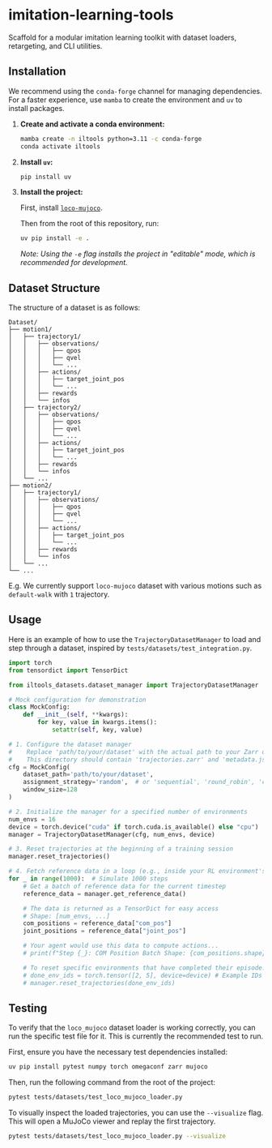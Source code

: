 
# imitation-learning-tools

Scaffold for a modular imitation learning toolkit with dataset loaders, retargeting, and CLI utilities.


## Installation

We recommend using the `conda-forge` channel for managing dependencies. For a faster experience, use `mamba` to create the environment and `uv` to install packages.

1.  **Create and activate a conda environment:**
    ```bash
    mamba create -n iltools python=3.11 -c conda-forge
    conda activate iltools
    ```

2.  **Install `uv`:**
    ```bash
    pip install uv
    ```

3.  **Install the project:**

    First, install [```loco-mujoco```](https://github.com/robfiras/loco-mujoco.git).

    Then from the root of this repository, run:
    ```bash
    uv pip install -e .
    ```
    *Note: Using the `-e` flag installs the project in "editable" mode, which is recommended for development.*

## Dataset Structure

The structure of a dataset is as follows:

```text
Dataset/
├── motion1/
│   ├── trajectory1/
│   │   ├── observations/
│   │   │   ├── qpos
│   │   │   ├── qvel
│   │   │   └── ...
│   │   ├── actions/
│   │   │   ├── target_joint_pos
│   │   │   └── ...
│   │   ├── rewards
│   │   └── infos
│   ├── trajectory2/
│   │   ├── observations/
│   │   │   ├── qpos
│   │   │   ├── qvel
│   │   │   └── ...
│   │   ├── actions/
│   │   │   ├── target_joint_pos
│   │   │   └── ...
│   │   ├── rewards
│   │   └── infos
│   └── ...
├── motion2/
│   ├── trajectory1/
│   │   ├── observations/
│   │   │   ├── qpos
│   │   │   ├── qvel
│   │   │   └── ...
│   │   ├── actions/
│   │   │   ├── target_joint_pos
│   │   │   └── ...
│   │   ├── rewards
│   │   └── infos
│   └── ...
└── ...
```

E.g. We currently support ```loco-mujoco``` dataset with various motions such as ```default-walk``` with ```1``` trajectory. 

## Usage

Here is an example of how to use the `TrajectoryDatasetManager` to load and step through a dataset, inspired by `tests/datasets/test_integration.py`.

```python
import torch
from tensordict import TensorDict

from iltools_datasets.dataset_manager import TrajectoryDatasetManager

# Mock configuration for demonstration
class MockConfig:
    def __init__(self, **kwargs):
        for key, value in kwargs.items():
            setattr(self, key, value)

# 1. Configure the dataset manager
#    Replace 'path/to/your/dataset' with the actual path to your Zarr dataset directory.
#    This directory should contain 'trajectories.zarr' and 'metadata.json'.
cfg = MockConfig(
    dataset_path='path/to/your/dataset',
    assignment_strategy='random',  # or 'sequential', 'round_robin', 'curriculum'
    window_size=128
)

# 2. Initialize the manager for a specified number of environments
num_envs = 16
device = torch.device("cuda" if torch.cuda.is_available() else "cpu")
manager = TrajectoryDatasetManager(cfg, num_envs, device)

# 3. Reset trajectories at the beginning of a training session
manager.reset_trajectories()

# 4. Fetch reference data in a loop (e.g., inside your RL environment's step function)
for _ in range(1000):  # Simulate 1000 steps
    # Get a batch of reference data for the current timestep
    reference_data = manager.get_reference_data()

    # The data is returned as a TensorDict for easy access
    # Shape: [num_envs, ...]
    com_positions = reference_data["com_pos"]
    joint_positions = reference_data["joint_pos"]

    # Your agent would use this data to compute actions...
    # print(f"Step {_}: COM Position Batch Shape: {com_positions.shape}")

    # To reset specific environments that have completed their episode:
    # done_env_ids = torch.tensor([2, 5], device=device) # Example IDs
    # manager.reset_trajectories(done_env_ids)

```

## Testing

To verify that the `loco_mujoco` dataset loader is working correctly, you can run the specific test file for it. This is currently the recommended test to run.

First, ensure you have the necessary test dependencies installed:

```bash
uv pip install pytest numpy torch omegaconf zarr mujoco
```

Then, run the following command from the root of the project:

```bash
pytest tests/datasets/test_loco_mujoco_loader.py
```

To visually inspect the loaded trajectories, you can use the `--visualize` flag. This will open a MuJoCo viewer and replay the first trajectory.

```bash
pytest tests/datasets/test_loco_mujoco_loader.py --visualize
```
